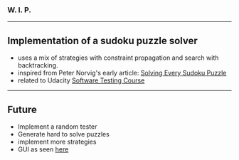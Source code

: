 ### **W. I. P.**


---
Implementation of a sudoku puzzle solver
---

- uses a mix of strategies with constraint propagation and search with backtracking.
- inspired from Peter Norvig's early article: [Solving Every Sudoku Puzzle](http://norvig.com/sudoku.html)
- related to Udacity [Software Testing Course](https://www.udacity.com/wiki/cs258)


---
Future
---

- Implement a random tester
- Generate hard to solve puzzles
- implement more strategies
- GUI
as seen [here](http://www.sudokuwiki.org/sudoku.htm)

